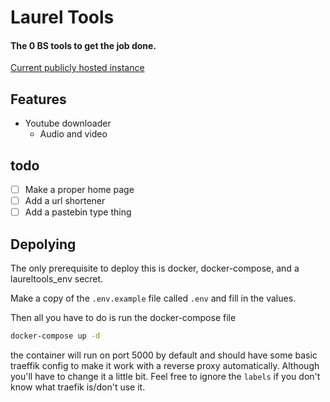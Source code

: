 # Laurel Tools
#### The 0 BS tools to get the job done.
[Current publicly hosted instance](https://tools.laurel.community)

## Features
- Youtube downloader
  - Audio and video

## todo
- [ ] Make a proper home page
- [ ] Add a url shortener
- [ ] Add a pastebin type thing

## Depolying
The only prerequisite to deploy this is docker, docker-compose, and a laureltools_env secret.

Make a copy of the `.env.example` file called `.env` and fill in the values.

Then all you have to do is run the docker-compose file
```bash
docker-compose up -d
```

the container will run on port 5000 by default and should have some basic traeffik config to make it work with a reverse proxy automatically. Although you'll have to change it a little bit. Feel free to ignore the `labels` if you don't know what traefik is/don't use it.